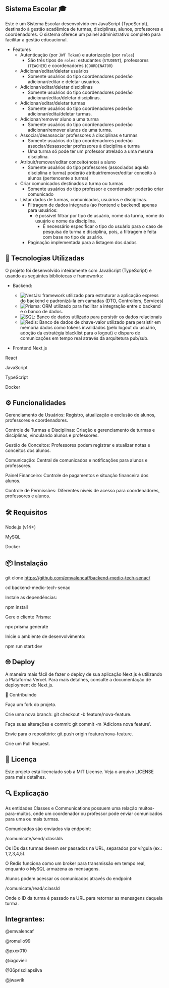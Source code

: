 ## Sistema Escolar 🎓
Este é um Sistema Escolar desenvolvido em JavaScript (TypeScript), destinado à gestão acadêmica de turmas, disciplinas, alunos, professores e coordenadores. O sistema oferece um painel administrativo completo para facilitar a gestão educacional.

- Features
    - Autenticação (por `JWT Token`) e autorização (por `roles`)
        - São três tipos de `roles`: estudantes (`STUDENT`), professores (`TEACHER`) e coordenadores (`COORDINATOR`)
    - Adicionar/editar/deletar usuários
        - Somente usuários do tipo coordenadores poderão adicionar/editar e deletar usuários.
    - Adicionar/editar/deletar disciplinas
        - Somente usuários do tipo coordenadores poderão adicionar/editar/deletar disciplinas.
    - Adicionar/editar/deletar turmas
        - Somente usuários do tipo coordenadores poderão adicionar/edita/deletar turmas.
    - Adicionar/remover aluno a uma turma
        - Somente usuários do tipo coordenadores poderão adicionar/remover alunos de uma turma.
    - Associar/desassociar professores à disciplinas e turmas
        - Somente usuários do tipo coordenadores poderão associar/desassociar professores à disciplina e turma
        - Uma turma só pode ter um professor atrelado a uma mesma disciplina.
    - Atribuir/remover/editar conceito(nota) a aluno
        - Somente usuários do tipo professores (associados aquela disciplina e turma) poderão atribuir/remover/editar conceito à alunos (pertencente a turma)
    - Criar comunicados destinados a turma ou turmas
        - Somente usuários do tipo professor e coordenador poderão criar comunicado
    - Listar dados de turmas, comunicados, usuários e disciplinas.
        - Filtragem de dados integrada (ao frontend e backend) apenas para usuários:
            - é possível filtrar por tipo de usuário, nome da turma, nome do usuário e nome da disciplina.
                - É necessário especificar o tipo do usuário para o caso de pesquisa de turma e disciplina, pois, a filtragem é feita com base no tipo de usuário.
        - Paginação implementada para a listagem dos dados

## 🚀 Tecnologias Utilizadas

O projeto foi desenvolvido inteiramente com JavaScript (TypeScript) e usando as seguintes bibliotecas e frameworks:

- Backend:
    - ![NestJs](https://img.shields.io/badge/-NestJs-000?&logo=NestJs): framework utilizado para estruturar a aplicação express do backend e padronizá-la em camadas (DTO, Controllers, Services)
    - ![Prisma](https://img.shields.io/badge/-Prisma-000?&logo=Prisma): ORM utilizado para facilitar a integração entre o backend e o banco de dados. 
    - ![SQL](https://img.shields.io/badge/-SQL-000?&logo=MySQL): Banco de dados utilizado para persistir os dados relacionais
    - ![Redis](https://img.shields.io/badge/-Redis-000?&logo=Redis): Banco de dados de chave-valor utilizado para persistir em memória dados como tokens invalidados (pelo logout do usuário, adoção da estratégia blacklist para o logout) e disparo de comunicações em tempo real através da arquitetura pub/sub.

- Frontend
Next.js  

React  

JavaScript  

TypeScript  

Docker  

## ⚙️ Funcionalidades  

Gerenciamento de Usuários: Registro, atualização e exclusão de alunos, professores e coordenadores.  

Controle de Turmas e Disciplinas: Criação e gerenciamento de turmas e disciplinas, vinculando alunos e professores.  

Gestão de Conceitos: Professores podem registrar e atualizar notas e conceitos dos alunos.  

Comunicação: Central de comunicados e notificações para alunos e professores.  

Painel Financeiro: Controle de pagamentos e situação financeira dos alunos.  

Controle de Permissões: Diferentes níveis de acesso para coordenadores, professores e alunos.  

## 🛠️ Requisitos  

Node.js (v14+)  

MySQL  

Docker  

## 📦 Instalação  

git clone https://github.com/emvalencaf/backend-medio-tech-senac/  

cd backend-medio-tech-senac  

Instale as dependências:  

npm install  

Gere o cliente Prisma:  

npx prisma generate  

Inicie o ambiente de desenvolvimento:

npm run start:dev  

## 🌐 Deploy  

A maneira mais fácil de fazer o deploy de sua aplicação Next.js é utilizando a Plataforma Vercel. Para mais detalhes, consulte a documentação de deployment do Next.js.

🤝 Contribuindo  

Faça um fork do projeto.  

Crie uma nova branch: git checkout -b feature/nova-feature.  

Faça suas alterações e commit: git commit -m 'Adiciona nova feature'.  

Envie para o repositório: git push origin feature/nova-feature.  

Crie um Pull Request.  

## 📄 Licença  

Este projeto está licenciado sob a MIT License. Veja o arquivo LICENSE para mais detalhes.

## 🔍 Explicação  

As entidades Classes e Communications possuem uma relação muitos-para-muitos, onde um coordenador ou professor pode enviar comunicados para uma ou mais turmas.  

Comunicados são enviados via endpoint:  

/comunicate/send/:classIds  

Os IDs das turmas devem ser passados na URL, separados por vírgula (ex.: 1,2,3,4,5).  

O Redis funciona como um broker para transmissão em tempo real, enquanto o MySQL armazena as mensagens.  

Alunos podem acessar os comunicados através do endpoint:  

/comunicate/read/:classId  

Onde o ID da turma é passado na URL para retornar as mensagens daquela turma.

## Integrantes: 

@emvalencaf  

@romullo99  

@pxxx010  

@iagovieir  

@36priscilapsilva  

@jwavrik  

